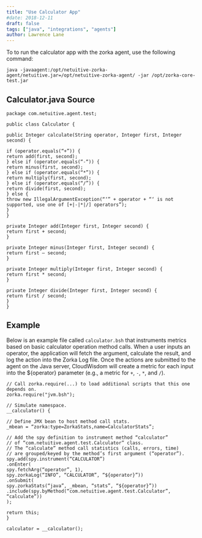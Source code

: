 ```yaml
---
title: "Use Calculator App"
#date: 2018-12-11
draft: false
tags: ["java", "integrations", "agents"]
author: Lawrence Lane
---
```

To to run the calculator app with the zorka agent, use the following command:

```
java -javaagent:/opt/netuitive-zorka-agent/netuitive.jar=/opt/netuitive-zorka-agent/ -jar /opt/zorka-core-test.jar
```

## Calculator.java Source

```
package com.netuitive.agent.test;

public class Calculator {

public Integer calculate(String operator, Integer first, Integer second) {

if (operator.equals(“+”)) {
return add(first, second);
} else if (operator.equals(“-“)) {
return minus(first, second);
} else if (operator.equals(“*”)) {
return multiply(first, second);
} else if (operator.equals(“/”)) {
return divide(first, second);
} else {
throw new IllegalArgumentException(“‘” + operator + “‘ is not supported, use one of [+|-|*|/] operators”);
}
}

private Integer add(Integer first, Integer second) {
return first + second;
}

private Integer minus(Integer first, Integer second) {
return first – second;
}

private Integer multiply(Integer first, Integer second) {
return first * second;
}

private Integer divide(Integer first, Integer second) {
return first / second;
}
}
```

## Example

Below is an example file called `calculator.bsh` that instruments metrics based on basic calculator operation method calls. When a user inputs an operator, the application will fetch the argument, calculate the result, and log the action into the Zorka Log file. Once the actions are submitted to the agent on the Java server, CloudWisdom will create a metric for each input into the ${operator} parameter (e.g., a metric for `+`, `-`, `*`, and `/`).

```
// Call zorka.require(...) to load additional scripts that this one depends on.
zorka.require("jvm.bsh");

// Simulate namespace.
__calculator() {

// Define JMX bean to host method call stats.
_mbean = “zorka:type=ZorkaStats,name=CalculatorStats”;

// Add the spy definition to instrument method “calculator”
// of “com.netuitive.agent.test.Calculator” class.
// The “calculate” method call statistics (calls, errors, time)
// are grouped/keyed by the method’s first argument (“operator”).
spy.add(spy.instrument(“CALCULATOR”)
.onEnter(
spy.fetchArg(“operator”, 1),
spy.zorkaLog(“INFO”, “CALCULATOR”, “${operator}”))
.onSubmit(
spy.zorkaStats(“java”, _mbean, “stats”, “${operator}”))
.include(spy.byMethod(“com.netuitive.agent.test.Calculator”, “calculate”))
);

return this;
}

calculator = __calculator();

```

